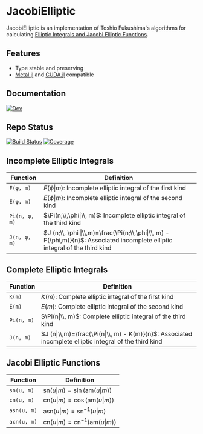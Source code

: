 # JacobiElliptic
JacobiElliptic is an implementation of Toshio Fukushima's algorithms for calculating [Elliptic Integrals and Jacobi Elliptic Functions](https://ieeexplore.ieee.org/document/7203795). 

## Features
  - Type stable and preserving
  - [Metal.jl](https://github.com/JuliaGPU/Metal.jl) and [CUDA.jl](https://github.com/JuliaGPU/CUDA.jl) compatible
## Documentation
[![Dev](https://img.shields.io/badge/docs-stable-blue.svg)](https://dchang10.github.io/JacobiElliptic.jl/dev/)

## Repo Status
[![Build Status](https://github.com/dchang10/JacobiElliptic.jl/workflows/CI/badge.svg)](https://github.com/dchang10/JacobiElliptic.jl/actions)
[![Coverage](https://codecov.io/gh/dchang10/JacobiElliptic.jl/branch/main/graph/badge.svg)](https://codecov.io/gh/dchang10/JacobiElliptic.jl)

## Incomplete Elliptic Integrals
|Function | Definition |
| --- | --- |
| `F(φ, m)` | $F(\phi\|m)$: Incomplete elliptic integral of the first kind|
| `E(φ, m)` |  $E(\phi\|m)$: Incomplete elliptic integral of the second kind |
| `Pi(n, φ, m)` | $\Pi(n;\\,\phi\|\\, m)$: Incomplete elliptic integral of the third kind|
| `J(n, φ, m)` | $J (n;\\, \phi \|\\,m)=\frac{\Pi(n;\\,\phi\|\\, m) - F(\phi,m)}{n}$: Associated incomplete elliptic integral of the third kind|

## Complete Elliptic Integrals
|Function | Definition |
| --- | --- |
| `K(m)` | $K(m)$: Complete elliptic integral of the first kind|
| `E(m)` |  $E(m)$: Complete elliptic integral of the second kind |
| `Pi(n, m)` | $\Pi(n\|\\, m)$: Complete elliptic integral of the third kind|
| `J(n, m)` | $J (n\|\\,m)=\frac{\Pi(n\|\\, m) - K(m)}{n}$: Associated incomplete elliptic integral of the third kind|

## Jacobi Elliptic Functions
|Function | Definition |
| --- | --- |
| `sn(u, m)` | $\text{sn}(u \| m) = \sin(\text{am}(u \| m))$ |
| `cn(u, m)` | $\text{cn}(u \| m) = \cos(\text{am}(u \| m))$ |
| `asn(u, m)` | $\text{asn}(u \| m) = \text{sn}^{-1}(u \| m)$ |
| `acn(u, m)` | $\text{cn}(u \| m) = \text{cn}^{-1}(\text{am}(u \| m))$ |
